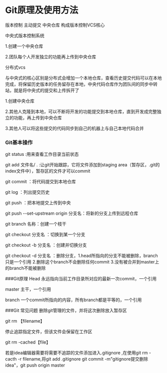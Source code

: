 # Git原理及使用方法
版本控制 主动提交 中央仓库 构成版本控制VCS核心

中央式版本控制系统

1.创建一个中央仓库

2.团队每个人开发独立的功能再上传到中央仓库

分布式vcs

与中央式的核心区别是分布式会增加一个本地仓库，查看历史提交代码可以在本地完成，将保留历史版本的任务留存在本地，中央代码仓库作为团队间的同步中转站，就是将中央式的提交和上传拆开了

1.创建中央仓库

2.其他人克隆到本地，可以不断将开发的功能提交到本地仓库，直到开发成完整独立的功能，再上传到中央仓库

3.其他人可以将这些提交的代码同步到自己的机器上与自己本地代码合并

### Git基本操作
git status :用来查看工作目录当前状态

git add 文件名/ . :让git开始跟踪，它将文件添加到staging area（暂存区，.git的index文件中），暂存区的文件才可以commit

git commit ：将代码提交到本地仓库

git log ：列出提交历史

git push ：把本地提交上传到中央 

git push --set-upstream origin 分支名：将新的分支上传到远程仓库

git branch  名称：创建一个枝干

git checkout 分支名 ：切换到某一个分支

git checkout -b 分支名 ：创建并切换分支

git checkout -d 分支名 ：删除分支，1.head所指向的分支不能被删除，branch只是一个引用 2.删除这个branch不会删除任何commit 3.没有被合并到master上的branch不能被删除



 

###Git原理
Head 永远指向当前工作目录所对应的最新一次commit，一个引用

master 主干，一个引用

branch 一个commit所指向的内容，所有branch都是平等的，一个引用

###Git 常见问题
删除git管理的文件，并将这次删除放入暂存区

git rm 【filename】

停止追踪指定文件，但该文件会保留在工作区

git rm -cached【file】

若是idea编辑器需要将需要不追踪的文件添加进入.gitignore
,在使用git rm -cacth -r filename,将git add .gitignore
git commit -m"gitignore提交删除idea"，git push origin master










